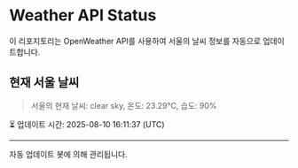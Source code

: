 
# Weather API Status

이 리포지토리는 OpenWeather API를 사용하여 서울의 날씨 정보를 자동으로 업데이트합니다.

## 현재 서울 날씨
> 서울의 현재 날씨: clear sky, 온도: 23.29°C, 습도: 90%

⏳ 업데이트 시간: 2025-08-10 16:11:37 (UTC)

---
자동 업데이트 봇에 의해 관리됩니다.
